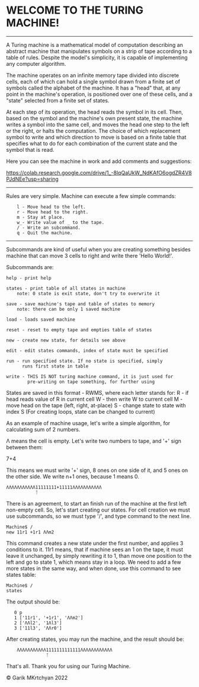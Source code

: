 WELCOME TO THE TURING MACHINE!
=====================================================================

------

A Turing machine is a mathematical model of computation describing an abstract machine that manipulates symbols on a strip of tape according to a table of rules. Despite the model's simplicity, it is capable of implementing any computer algorithm.

The machine operates on an infinite memory tape divided into discrete cells, each of which can hold a single symbol drawn from a finite set of symbols called the alphabet of the machine. It has a "head" that, at any point in the machine's operation, is positioned over one of these cells, and a "state" selected from a finite set of states.

At each step of its operation, the head reads the symbol in its cell. Then, based on the symbol and the machine's own present state, the machine writes a symbol into the same cell, and moves the head one step to the left or the right, or halts the computation. The choice of which replacement symbol to write and which direction to move is based on a finite table that specifies what to do for each combination of the current state and the symbol that is read. 

Here you can see the machine in work and add comments and suggestions:

https://colab.research.google.com/drive/1_-8lqQaUkW_NdKAfO6ogdZR4V8PJdNEe?usp=sharing

------

Rules are very simple. Machine can execute a few simple commands:

```
    l - Move head to the left.
    r - Move head to the right.
    m - Stay at place.
    w_- Write value of _ to the tape.
    / - Write an subcommand.
    q - Quit the machine.
```

---------------------------------------------------------------------

Subcommands are kind of useful when you are creating something besides machine that can move 3 cells to right and write there 'Hello World!'.

Subcommands are:


    help - print help
    
    states - print table of all states in machine
        note: 0 state is exit state, don't try to overwrite it
    
    save - save machine's tape and table of states to memory
        note: there can be only 1 saved machine
    
    load - loads saved machine
    
    reset - reset to empty tape and empties table of states
    
    new - create new state, for details see above
    
    edit - edit states commands, index of state must be specified
    
    run - run specified state. If no state is specified, simply
          runs first state in table
    
    write - THIS IS NOT turing machine command, it is just used for
            pre-writing on tape something, for further using

States are saved in this format - RWMS, where each letter stands for:
    R - if head reads value of R in current cell
    W - then write W to current cell
    M - move head on the tape (left, right, at-place)
    S - change state to state with index S (For creating loops, state can be changed to current)

As an example of machine usage, let's write a simple algorithm, for calculating sum of 2 numbers.

Λ means the cell is empty. Let's write two numbers to tape, and '+' sign between them: 

7+4

This means we must write '+' sign, 8 ones on one side of it, and 5 ones on the other side. We write n+1 ones, because 1 means 0.

    ΛΛΛΛΛΛΛΛΛΛΛ11111111+11111ΛΛΛΛΛΛΛΛΛΛΛ
               ᛏ

There is an agreement, to start an finish run of the machine at the first left non-empty cell. So, let's start creating our states. For cell creation we must use subcommands, so we must type '/', and type command to the next line.

    Machine$ /
    new 11r1 +1r1 ΛΛm2

This command creates a new state under the first number, and applies 3 conditions to it. 11r1 means, that if machine sees an 1 on the  tape, it must leave it unchanged, by simply rewriting it to 1, than move one position to the left and go to state 1, which means stay in a loop. We need to add a few more states in the same way, and when done, use this command to see states table:

    Machine$ /
    states

The output should be:

```
   0 p
   1 ['11r1', '+1r1', 'ΛΛm2']
   2 ['ΛΛl2', '1Λl3']
   3 ['11l3', 'ΛΛr0']
```

After creating states, you may run the machine, and the result
should be:

```
    ΛΛΛΛΛΛΛΛΛΛΛ1111111111111ΛΛΛΛΛΛΛΛΛΛΛΛ
               ᛏ
```


That's all. Thank you for using our Turing Machine.                

© Garik MKrtchyan 2022


